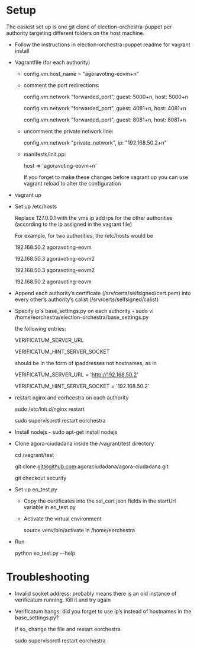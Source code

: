 Setup
=====

The easiest set up is one git clone of election-orchestra-puppet per authority targeting different folders on the host machine. 

* Follow the instructions in election-orchestra-puppet readme for vagrant install

* Vagrantfile (for each authority)

    * config.vm.host_name = "agoravoting-eovm+n"

    * comment the port redirections:

        config.vm.network "forwarded_port", guest: 5000+n, host: 5000+n
        
        config.vm.network "forwarded_port", guest: 4081+n, host: 4081+n
        
        config.vm.network "forwarded_port", guest: 8081+n, host: 8081+n

    * uncomment the private network line:

        config.vm.network "private_network", ip: "192.168.50.2+n"    

    * manifests/init.pp:

        host => 'agoravoting-eovm+n'

        If you forget to make these changes before vagrant up you can use vagrant reload to alter the configuration

* vagrant up

* Set up /etc/hosts

    Replace 127.0.0.1 with the vms ip 
    add ips for the other authorities (according to the ip assigned in the vagrant file)

    For example, for two authorities, the /etc/hosts would be

    192.168.50.2 agoravoting-eovm

    192.168.50.3 agoravoting-eovm2

    
    192.168.50.3 agoravoting-eovm2

    192.168.50.2 agoravoting-eovm

* Append each authority’s certificate (/srv/certs/selfsigned/cert.pem) into every other’s authority’s calist (/srv/certs/selfsigned/calist)

* Specify ip's base_settings.py on each authority - sudo vi /home/eorchestra/election-orchestra/base_settings.py

    the following entries:

    VERIFICATUM_SERVER_URL 

    VERIFICATUM_HINT_SERVER_SOCKET 

    should be in the form of ipaddresses not hostnames, as in

    VERIFICATUM_SERVER_URL = 'http://192.168.50.2'

    VERIFICATUM_HINT_SERVER_SOCKET = '192.168.50.2'

* restart nginx and eorhcestra on each authority 

    sudo /etc/init.d/nginx restart

    sudo supervisorctl restart eorchestra

* Install nodejs - sudo apt-get install nodejs

* Clone agora-ciudadana inside the /vagrant/test directory

     cd /vagrant/test

     git clone git@github.com:agoraciudadana/agora-ciudadana.git

     git checkout security 

* Set up eo_test.py

    * Copy the certificates into the ssl_cert json fields in the startUrl variable in eo_test.py

    * Activate the virtual environment

      source venv/bin/activate in /home/eorchestra

* Run

    python eo_test.py --help
 

Troubleshooting
========

* Invalid socket address: probably means there is an old instance of verificatum running. Kill it and try again

* Verificatum hangs: did you forget to use ip’s instead of hostnames in the base_settings.py?

    if so, change the file and restart eorchestra

    sudo supervisorctl restart eorchestra





